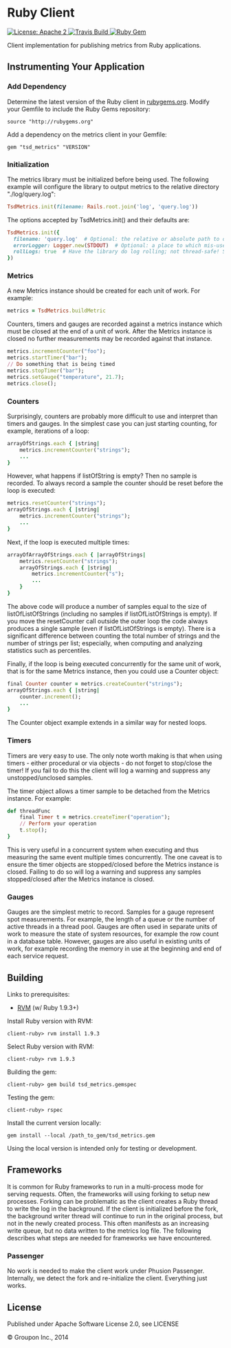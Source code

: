 Ruby Client
===========

<a href="https://raw.githubusercontent.com/ArpNetworking/metrics-client-ruby/master/LICENSE">
    <img src="https://img.shields.io/hexpm/l/plug.svg"
         alt="License: Apache 2">
</a>
<a href="https://travis-ci.org/ArpNetworking/metrics-client-ruby/">
    <img src="https://travis-ci.org/ArpNetworking/metrics-client-ruby.png"
         alt="Travis Build">
</a>
<a href="https://rubygems.org/search?utf8=%E2%9C%93&query=com.arpnetworking.metrics.metrics-client">
    <img src="https://img.shields.io/gem/v/com.arpnetworking.metrics.metrics-client.svg"
         alt="Ruby Gem">
</a>

Client implementation for publishing metrics from Ruby applications. 


Instrumenting Your Application
------------------------------

### Add Dependency

Determine the latest version of the Ruby client in [rubygems.org](https://rubygems.org/gems/tsd_metrics).  Modify your Gemfile to include the Ruby Gems repository:

    source "http://rubygems.org"

Add a dependency on the metrics client in your Gemfile:

    gem "tsd_metrics" "VERSION"

### Initialization

The metrics library must be initialized before being used. The following example will configure the library to output metrics to the relative directory "./log/query.log":

```ruby
TsdMetrics.init(filename: Rails.root.join('log', 'query.log'))
```

The options accepted by TsdMetrics.init() and their defaults are:
```ruby
TsdMetrics.init({
  filename: 'query.log'  # Optional: the relative or absolute path to output metrics. Default: 'query.log' in the working directory
  errorLogger: Logger.new(STDOUT)  # Optional: a place to which mis-uses of the library can be logged. Expects methods info, warn, error.
  rollLogs: true  # Have the library do log rolling; not thread-safe! Setting to false means the library-user should have external log-rolling in place.
})
```

### Metrics

A new Metrics instance should be created for each unit of work.  For example:

```ruby
metrics = TsdMetrics.buildMetric
```

Counters, timers and gauges are recorded against a metrics instance which must be closed at the end of a unit of work.  After the Metrics instance is closed no further measurements may be recorded against that instance.
 
 ```ruby
metrics.incrementCounter("foo");
metrics.startTimer("bar");
// Do something that is being timed
metrics.stopTimer("bar");
metrics.setGauge("temperature", 21.7);
metrics.close();
```

### Counters

Surprisingly, counters are probably more difficult to use and interpret than timers and gauges.  In the simplest case you can just starting counting, for example, iterations of a loop:

```ruby
arrayOfStrings.each { |string|
    metrics.incrementCounter("strings");
    ...
}
```

However, what happens if listOfString is empty? Then no sample is recorded. To always record a sample the counter should be reset before the loop is executed:

```ruby
metrics.resetCounter("strings");
arrayOfStrings.each { |string|
    metrics.incrementCounter("strings");
    ...
}
```

Next, if the loop is executed multiple times:

```ruby
arrayOfArrayOfStrings.each { |arrayOfStrings|
    metrics.resetCounter("strings");
    arrayOfStrings.each { |string|
        metrics.incrementCounter("s");
        ...
    }
}
```

The above code will produce a number of samples equal to the size of listOfListOfStrings (including no samples if listOfListOfStrings is empty).  If you move the resetCounter call outside the outer loop the code always produces a single sample (even if listOfListOfStrings is empty).  There is a significant difference between counting the total number of strings and the number of strings per list; especially, when computing and analyzing statistics such as percentiles. 

Finally, if the loop is being executed concurrently for the same unit of work, that is for the same Metrics instance, then you could use a Counter object:

```ruby 
final Counter counter = metrics.createCounter("strings");
arrayOfStrings.each { |string|
    counter.increment();
    ...
}
```

The Counter object example extends in a similar way for nested loops.

### Timers

Timers are very easy to use. The only note worth making is that when using timers - either procedural or via objects - do not forget to stop/close the timer!  If you fail to do this the client will log a warning and suppress any unstopped/unclosed samples.

The timer object allows a timer sample to be detached from the Metrics instance.  For example:  

```ruby
def threadFunc
    final Timer t = metrics.createTimer("operation");
    // Perform your operation
    t.stop();
}
```

This is very useful in a concurrent system when executing and thus measuring the same event multiple times concurrently.  The one caveat is to ensure the timer objects are stopped/closed before the Metrics instance is closed.  Failing to do so will log a warning and suppress any samples stopped/closed after the Metrics instance is closed.
 
### Gauges

Gauges are the simplest metric to record.  Samples for a gauge represent spot measurements. For example, the length of a queue or the number of active threads in a thread pool.  Gauges are often used in separate units of work to measure the state of system resources, for example the row count in a database table.  However, gauges are also useful in existing units of work, for example recording the memory in use at the beginning and end of each service request.

Building
--------

Links to prerequisites:
* [RVM](https://rvm.io/rvm/install) (w/ Ruby 1.9.3+)

Install Ruby version with RVM:

    client-ruby> rvm install 1.9.3

Select Ruby version with RVM:

    client-ruby> rvm 1.9.3

Building the gem:

    client-ruby> gem build tsd_metrics.gemspec

Testing the gem:

    client-ruby> rspec

Install the current version locally:

    gem install --local /path_to_gem/tsd_metrics.gem

Using the local version is intended only for testing or development. 

Frameworks
----------

It is common for Ruby frameworks to run in a multi-process mode for serving requests.  Often, the
frameworks will using forking to setup new processes.  Forking can be problematic as the client
creates a Ruby thread to write the log in the background.  If the client is initialized before 
the fork, the background writer thread will continue to run in the original process, but not
in the newly created process.  This often manifests as an increasing write queue, but no data
written to the metrics log file.  The following describes what steps are needed for frameworks
we have encountered.

### Passenger

No work is needed to make the client work under Phusion Passenger.  Internally, we detect the fork 
and re-initialize the client.  Everything just works.

License
-------

Published under Apache Software License 2.0, see LICENSE

&copy; Groupon Inc., 2014
